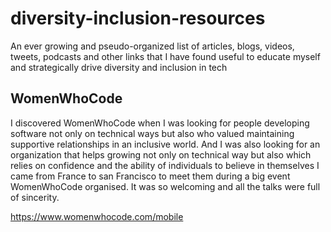 # diversity-inclusion-resources
An ever growing and pseudo-organized list of articles, blogs, videos, tweets, podcasts and other links that I have found useful to educate myself and strategically drive diversity and inclusion in tech

## WomenWhoCode
I discovered WomenWhoCode when I was looking for people developing software not only on technical ways but also who valued maintaining supportive relationships in an inclusive world. And I was also looking for an organization that helps growing not only on technical way but also which relies on confidence and the ability of individuals to believe in themselves
I came from France to san Francisco to meet them during a big event WomenWhoCode organised. It was so welcoming and all the talks were full of sincerity.

https://www.womenwhocode.com/mobile
